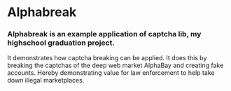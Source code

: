 # Alphabreak

### Alphabreak is an example application of captcha lib, my highschool graduation project.
It demonstrates how captcha breaking can be applied. It does this by breaking the captchas of the deep web market AlphaBay and creating fake accounts. Hereby demonstrating value for law enforcement to help take down illegal marketplaces.

